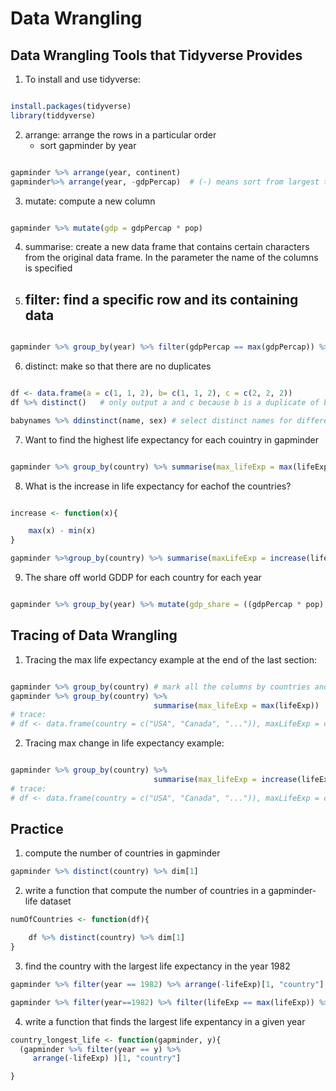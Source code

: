 # Data Wrangling

## Data Wrangling Tools that Tidyverse Provides
1. To install and use tidyverse: 
```R

install.packages(tidyverse)
library(tiddyverse)
```
2. arrange: arrange the rows in a particular order
    - sort gapminder by year
```R

gapminder %>% arrange(year, continent)
gapminder%>% arrange(year, -gdpPercap)  # (-) means sort from largest to smallest
```
3. mutate: compute a new column
```R

gapminder %>% mutate(gdp = gdpPercap * pop)
```
4. summarise: create a new data frame that contains certain characters from the original data frame. In the parameter the name of the columns is specified

5. filter: find a specific row and its containing data
    - 
```R

gapminder %>% group_by(year) %>% filter(gdpPercap == max(gdpPercap)) %>% arrange(year)  #find the max gdp for each year
```
6. distinct: make so that there are no duplicates
```R

df <- data.frame(a = c(1, 1, 2), b= c(1, 1, 2), c = c(2, 2, 2))
df %>% distinct()   # only output a and c because b is a duplicate of b

babynames %>% ddinstinct(name, sex) # select distinct names for different sex
```
7. Want to find the highest life expectancy for each couintry in gapminder
```R

gapminder %>% group_by(country) %>% summarise(max_lifeExp = max(lifeExp))
```
8. What is the increase in life expectancy for eachof the countries? 
```R

increase <- function(x){

    max(x) - min(x)
}

gapminder %>%group_by(country) %>% summarise(maxLifeExp = increase(lifeExp))
```
9. The share off world GDDP for each country for each year
```R

gapminder %>% group_by(year) %>% mutate(gdp_share = ((gdpPercap * pop) / sum(gdpPercap * pop)))
```
## Tracing of Data Wrangling
1. Tracing the max life expectancy example at the end of the last section:
```R

gapminder %>% group_by(country) # mark all the columns by countries and process the data group by group (country by country)
gapminder %>% group_by(country) %>% 
                                summarise(max_lifeExp = max(lifeExp))   # creating a new data frame
# trace: 
# df <- data.frame(country = c("USA", "Canada", "...")), maxLifeExp = c(max(c(72.0, 76.4, ...)),max(c(70.0,75.0, ...),max(c(..., ...))))
```
2. Tracing max change in life expectancy example:
```R

gapminder %>% group_by(country) %>% 
                                summarise(max_lifeExp = increase(lifeExp))   # creating a new data frame
# trace: 
# df <- data.frame(country = c("USA", "Canada", "...")), maxLifeExp = c(max(c(72.0, 76.4, ...)- min(c(72.0, 76.4, ...),max(c(70.0,75.0, ...)) - min(c(70.0,75.0, ...)), max(c(..., ...)) - min(c(..., ...))))
```

## Practice
1. compute the number of countries in gapminder 
```R
gapminder %>% distinct(country) %>% dim[1]
```
2. write a function that compute the number of countries in a gapminder-life dataset
```R
numOfCountries <- function(df){

    df %>% distinct(country) %>% dim[1]
}
```
3. find the country with the largest life expectancy in the year 1982
```R
gapminder %>% filter(year == 1982) %>% arrange(-lifeExp)[1, "country"]

gapminder %>% filter(year==1982) %>% filter(lifeExp == max(lifeExp)) %>% select(country)
```
4. write a function that finds the largest life expentancy in a given year
```R
country_longest_life <- function(gapminder, y){
  (gapminder %>% filter(year == y) %>% 
     arrange(-lifeExp) )[1, "country"]

}
```
